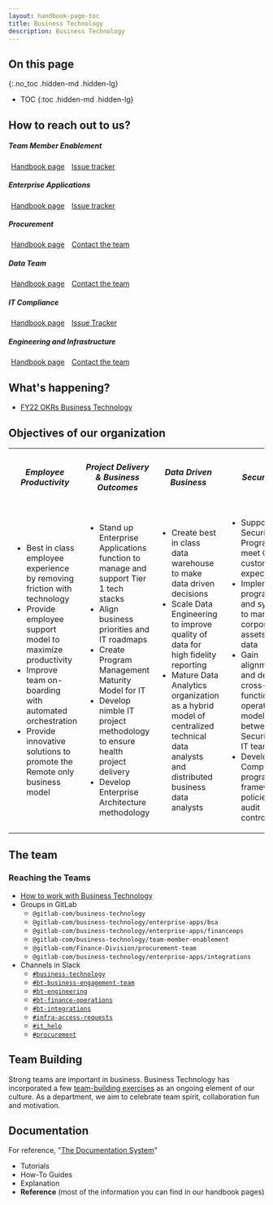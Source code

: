 ```yaml
---
layout: handbook-page-toc
title: Business Technology
description: Business Technology
---
```


<link rel="stylesheet" type="text/css" href="/stylesheets/biztech.css" />

## On this page
{:.no_toc .hidden-md .hidden-lg}

- TOC
{:toc .hidden-md .hidden-lg}

## <i id="biz-tech-icons" class="far fa-paper-plane"></i>How to reach out to us?

<div class="flex-row" markdown="0">
  <div>
    <h5>Team Member Enablement</h5>
    <a href="/handbook/business-technology/team-member-enablement/" class="btn btn-purple" style="width:170px;margin:5px;">Handbook page</a>
    <a href="https://gitlab.com/gitlab-com/business-technology/team-member-enablement/issue-tracker/-/issues/new" class="btn btn-purple" style="width:170px;margin:5px;">Issue tracker</a>
  </div>
  <div>
    <h5>Enterprise Applications</h5>
    <a href="/handbook/business-technology/enterprise-applications/" class="btn btn-purple" style="width:170px;margin:5px;">Handbook page</a>
    <a href="https://gitlab.com/gitlab-com/business-technology/Business-Technology/-/issues/new" class="btn btn-purple" style="width:170px;margin:5px;">Issue tracker</a>
  </div>
</div>

<div class="flex-row" markdown="0">
  <div>
    <h5>Procurement</h5>
    <a href="/handbook/finance/procurement/" class="btn btn-purple" style="width:170px;margin:5px;">Handbook page</a>
    <a href="/handbook/finance/procurement/#-contacting-procurement" class="btn btn-purple" style="width:170px;margin:5px;">Contact the team</a>
  </div>
  <div>
    <h5>Data Team</h5>
    <a href="/handbook/business-technology/data-team" class="btn btn-purple" style="width:170px;margin:5px;">Handbook page</a>
    <a href="/handbook/business-technology/data-team/#contact-us" class="btn btn-purple" style="width:170px;margin:5px;">Contact the team</a>
  </div>
</div>

<div class="flex-row" markdown="0">
  <div>
    <h5>IT Compliance</h5>
    <a href="/handbook/business-technology/it-compliance/" class="btn btn-purple" style="width:170px;margin:5px;">Handbook page</a>
    <a href="https://gitlab.com/gitlab-com/business-technology/it-compliance/it-compliance-issue-tracker/-/issues/new" class="btn btn-purple" style="width:170px;margin:5px;">Issue Tracker</a>
  </div>
  <div>
    <h5>Engineering and Infrastructure</h5>
    <a href="/handbook/business-technology/engineering/" class="btn btn-purple" style="width:170px;margin:5px;">Handbook page</a>
    <a href="/handbook/business-technology/engineering/#how-to-engage-us" class="btn btn-purple" style="width:170px;margin:5px;">Contact the team</a>
  </div>
</div>

## <i id="biz-tech-icons" class="far fa-newspaper"></i>What's happening?

- [FY22 OKRs Business Technology](https://gitlab.com/gitlab-com/business-technology/okrs/-/blob/master/README.md)

## <i id="biz-tech-icons" class="fas fa-tasks"></i>Objectives of our organization

<table id="objectives-table-bizops">
  <tr>
    <th>
        <i class="fas fa-users-cog i-bt"></i>
        <h5>Employee Productivity</h5>
    </th>
    <th>
        <i class="fas fa-user-clock i-bt"></i>
        <h5>Project Delivery & Business Outcomes</h5>
    </th>
    <th>
        <i class="fas fa-chart-line i-bt"></i>
        <h5>Data Driven Business </h5>
    </th>
    <th>
        <i class="fas fa-shield-alt i-bt"></i>
        <h5>Security</h5>
    </th>
  </tr>
  <tr>
      <td>
        <ul>
            <li>Best in class employee experience by removing friction with technology</li>
            <li>Provide employee support model to maximize productivity</li>
            <li>Improve team on-boarding with automated orchestration</li>
            <li>Provide innovative solutions to promote the Remote only business model</li>
        </ul>
      </td>
      <td>
        <ul>
            <li>Stand up Enterprise Applications function to manage and support Tier 1 tech stacks</li>
            <li>Align business priorities and IT roadmaps</li>
            <li>Create Program Management Maturity Model for IT</li>
            <li>Develop nimble IT project methodology to ensure health project delivery</li>
            <li>Develop Enterprise Architecture methodology</li>
        </ul>
      </td>
      <td>
        <ul>
            <li>Create best in class data warehouse to make data driven decisions</li>
            <li>Scale Data Engineering to improve quality of data for high fidelity reporting</li>
            <li>Mature Data Analytics organization as a hybrid model of centralized technical data analysts and distributed business data analysts</li>
        </ul>
      </td>
      <td>
        <ul>
            <li>Support Security Program to meet GitLab customer expectations</li>
            <li>Implement programs and systems to manage corporate assets and data</li>
            <li>Gain alignment and develop cross-functional operating model between Security and IT teams</li>
            <li>Develop IT Compliance program, framework, policies and audit controls</li>
        </ul>
      </td>
  </tr>
</table>

## <i id="biz-tech-icons" class="fas fa-users"></i>The team

### Reaching the Teams

- [How to work with Business Technology](/handbook/business-technology/how-we-work/)
- Groups in GitLab
    - `@gitlab-com/business-technology`
    - `@gitlab-com/business-technology/enterprise-apps/bsa`
    - `@gitlab-com/business-technology/enterprise-apps/financeops`
    - `@gitlab-com/business-technology/team-member-enablement`
    - `@gitlab-com/Finance-Division/procurement-team`
    - `@gitlab-com/business-technology/enterprise-apps/integrations`
- Channels in Slack
    - [`#business-technology`](https://gitlab.slack.com/archives/C01BLS12V37)
    - [`#bt-business-engagement-team`](https://gitlab.slack.com/archives/CKEFG8CBV)
    - [`#bt-engineering`](https://gitlab.slack.com/archives/C01UDK81DRS)
    - [`#bt-finance-operations`](https://gitlab.slack.com/archives/CSTMYD5E1)
    - [`#bt-integrations`](https://gitlab.slack.com/archives/C015U7R5XJ8)
    - [`#infra-access-requests`](https://gitlab.slack.com/archives/C027UCXNCTX)
    - [`#it_help`](https://gitlab.slack.com/archives/CK4EQH50E)
    - [`#procurement`](https://gitlab.slack.com/archives/CPTMP6ZCK)

## Team Building

Strong teams are important in business. Business Technology has incorporated a few [team-building exercises](/handbook/business-technology/team-building/) as an ongoing element of our culture. As a department, we aim to celebrate team spirit, collaboration fun and motivation.

## Documentation

For reference, "[The Documentation System](https://documentation.divio.com/)"

- Tutorials
- How-To Guides
- Explanation
- **Reference** (most of the information you can find in our handbook pages)
